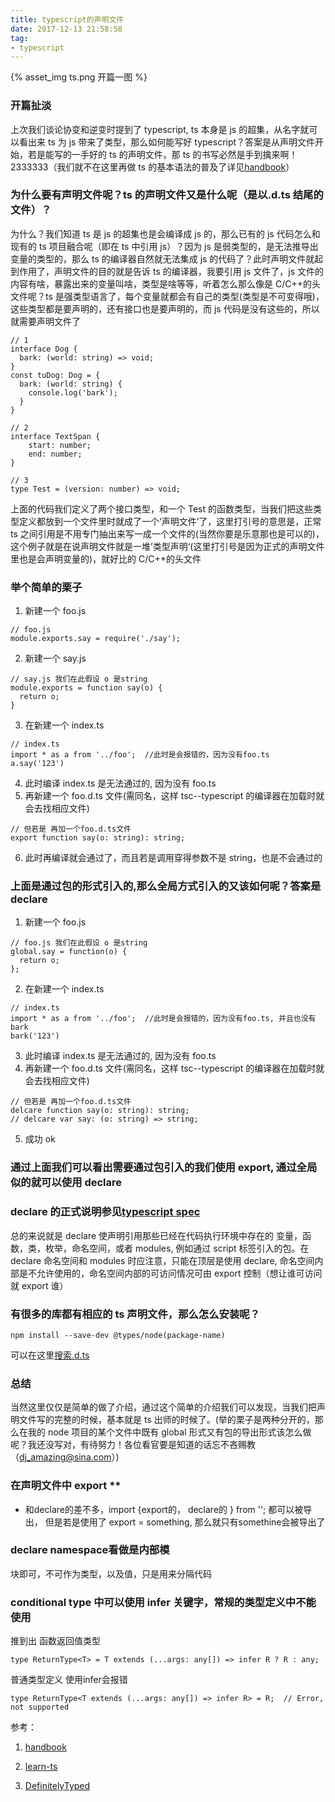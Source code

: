 ```yaml
---
title: typescript的声明文件
date: 2017-12-13 21:58:58
tag:
- typescript
---
```


{% asset_img ts.png 开篇一图 %}

<!-- more -->

### 开篇扯淡

上次我们谈论协变和逆变时提到了 typescript, ts 本身是 js 的超集，从名字就可以看出来 ts 为 js 带来了类型，那么如何能写好 typescript？答案是从声明文件开始，若是能写的一手好的 ts 的声明文件，那 ts 的书写必然是手到擒来啊！2333333（我们就不在这里再做 ts 的基本语法的普及了详见[handbook](https://www.typescriptlang.org/docs/handbook/basic-types.html)）

### 为什么要有声明文件呢？ts 的声明文件又是什么呢（是以.d.ts 结尾的文件）？

为什么？我们知道 ts 是 js 的超集也是会编译成 js 的，那么已有的 js 代码怎么和现有的 ts 项目融合呢（即在 ts 中引用 js）？因为 js 是弱类型的，是无法推导出变量的类型的，那么 ts 的编译器自然就无法集成 js 的代码了？此时声明文件就起到作用了，声明文件的目的就是告诉 ts 的编译器，我要引用 js 文件了，js 文件的内容有啥，暴露出来的变量叫啥，类型是啥等等，听着怎么那么像是 C/C++的头文件呢？ts 是强类型语言了，每个变量就都会有自己的类型(类型是不可变得哦)，这些类型都是要声明的，还有接口也是要声明的，而 js 代码是没有这些的，所以就需要声明文件了

```
// 1
interface Dog {
  bark: (world: string) => void;
}
const tuDog: Dog = {
  bark: (world: string) {
    console.log('bark');
  }
}

// 2
interface TextSpan {
    start: number;
    end: number;
}

// 3
type Test = (version: number) => void;
```

上面的代码我们定义了两个接口类型，和一个 Test 的函数类型，当我们把这些类型定义都放到一个文件里时就成了一个‘声明文件’了，这里打引号的意思是，正常 ts 之间引用是不用专门抽出来写一成一个文件的(当然你要是乐意那也是可以的)，这个例子就是在说声明文件就是一堆’类型声明‘(这里打引号是因为正式的声明文件里也是会声明变量的)，就好比的 C/C++的头文件

### 举个简单的栗子

1.  新建一个 foo.js

```
// foo.js
module.exports.say = require('./say');
```

2.  新建一个 say.js

```
// say.js 我们在此假设 o 是string
module.exports = function say(o) {
  return o;
}
```

3.  在新建一个 index.ts

```
// index.ts
import * as a from '../foo';  //此时是会报错的，因为没有foo.ts
a.say('123')
```

4.  此时编译 index.ts 是无法通过的, 因为没有 foo.ts
5.  再新建一个 foo.d.ts 文件(需同名，这样 tsc--typescript 的编译器在加载时就会去找相应文件)

```
// 但若是 再加一个foo.d.ts文件
export function say(o: string): string;
```

6.  此时再编译就会通过了，而且若是调用穿得参数不是 string，也是不会通过的

### 上面是通过包的形式引入的,那么全局方式引入的又该如何呢？答案是 declare

1.  新建一个 foo.js

```
// foo.js 我们在此假设 o 是string
global.say = function(o) {
  return o;
};
```

2.  在新建一个 index.ts

```
// index.ts
import * as a from '../foo';  //此时是会报错的，因为没有foo.ts, 并且也没有bark
bark('123')
```

3.  此时编译 index.ts 是无法通过的, 因为没有 foo.ts
4.  再新建一个 foo.d.ts 文件(需同名，这样 tsc--typescript 的编译器在加载时就会去找相应文件)

```
// 但若是 再加一个foo.d.ts文件
delcare function say(o: string): string;
// delcare var say: (o: string) => string;
```

5.  成功 ok

### 通过上面我们可以看出需要通过包引入的我们使用 export, 通过全局似的就可以使用 declare

### declare 的正式说明参见[typescript spec](https://github.com/Microsoft/TypeScript/blob/master/doc/spec.md#12-ambients)

总的来说就是 declare 使声明引用那些已经在代码执行环境中存在的 变量，函数，类，枚举，命名空间，或者 modules, 例如通过 script 标签引入的包。在 declare 命名空间和 modules 时应注意，只能在顶层是使用 declare, 命名空间内部是不允许使用的，命名空间内部的可访问情况可由 export 控制（想让谁可访问就 export 谁）

### 有很多的库都有相应的 ts 声明文件，那么怎么安装呢？

```
npm install --save-dev @types/node(package-name)
```

可以在这里[搜索.d.ts](http://definitelytyped.org/)

### 总结

当然这里仅仅是简单的做了介绍，通过这个简单的介绍我们可以发现，当我们把声明文件写的完整的时候，基本就是 ts 出师的时候了。(举的栗子是两种分开的，那么在我的 node 项目的某个文件中既有 global 形式又有包的导出形式该怎么做呢？我还没写对，有待努力！各位看官要是知道的话忘不吝赐教（dj_amazing@sina.com）)

### 在声明文件中 export **
* 和declare的差不多，import {export的， declare的 } from ''; 都可以被导出， 但是若是使用了 export = something, 那么就只有somethine会被导出了
### declare namespace看做是内部模
块即可，不可作为类型，以及值，只是用来分隔代码

### conditional type 中可以使用 infer 关键字，常规的类型定义中不能使用
推到出 函数返回值类型
```
type ReturnType<T> = T extends (...args: any[]) => infer R ? R : any;
```

普通类型定义 使用infer会报错
```
type ReturnType<T extends (...args: any[]) => infer R> = R;  // Error, not supported
```
参考：

1.  [handbook](https://www.typescriptlang.org/docs/handbook/basic-types.html)

2.  [learn-ts](https://github.com/TypeStrong/learn-typescript)

3.  [DefinitelyTyped](https://github.com/DefinitelyTyped)
